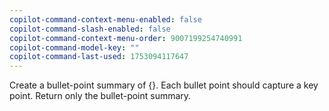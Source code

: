 ```yaml
---
copilot-command-context-menu-enabled: false
copilot-command-slash-enabled: false
copilot-command-context-menu-order: 9007199254740991
copilot-command-model-key: ""
copilot-command-last-used: 1753094117647
---
```

Create a bullet-point summary of {}. Each bullet point should capture a key point. Return only the bullet-point summary.